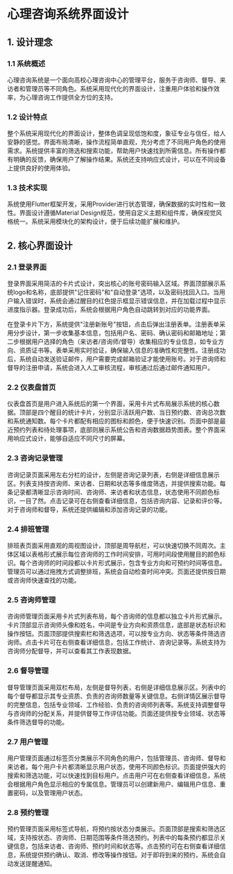# 心理咨询系统界面设计

## 1. 设计理念

### 1.1 系统概述
心理咨询系统是一个面向高校心理咨询中心的管理平台，服务于咨询师、督导、来访者和管理员等不同角色。系统采用现代化的界面设计，注重用户体验和操作效率，为心理咨询工作提供全方位的支持。

### 1.2 设计特点
整个系统采用现代化的界面设计，整体色调呈现低饱和度，象征专业与信任，给人安静的感觉。界面布局清晰，操作流程简单直观，充分考虑了不同用户角色的使用需求。系统提供丰富的筛选和搜索功能，帮助用户快速找到所需信息。所有操作都有明确的反馈，确保用户了解操作结果。系统还支持响应式设计，可以在不同设备上提供良好的使用体验。

### 1.3 技术实现
系统使用Flutter框架开发，采用Provider进行状态管理，确保数据的实时性和一致性。界面设计遵循Material Design规范，使用自定义主题和组件库，确保视觉风格统一。系统采用模块化的架构设计，便于后续功能扩展和维护。

## 2. 核心界面设计

### 2.1 登录界面
登录界面采用简洁的卡片式设计，突出核心的账号密码输入区域。界面顶部展示系统logo和名称，底部提供"记住密码"和"自动登录"选项，以及密码找回入口。当用户输入错误时，系统会通过醒目的红色提示框显示错误信息，并在加载过程中显示进度指示器。登录成功后，系统会根据用户角色自动跳转到对应的功能界面。

在登录卡片下方，系统提供"注册新账号"按钮，点击后弹出注册表单。注册表单采用分步设计，第一步收集基本信息，包括用户名、密码、确认密码和邮箱地址；第二步根据用户选择的角色（来访者/咨询师/督导）收集相应的专业信息，如专业方向、资质证书等。表单采用实时验证，确保输入信息的准确性和完整性。注册成功后，系统自动发送验证邮件，用户需要完成邮箱验证才能使用账号。对于咨询师和督导的注册申请，系统会进入人工审核流程，审核通过后通过邮件通知用户。

### 2.2 仪表盘首页
仪表盘首页是用户进入系统后的第一个界面，采用卡片式布局展示系统的核心数据。顶部是四个醒目的统计卡片，分别显示活跃用户数、当日预约数、咨询总次数和系统通知数。每个卡片都配有相应的图标和颜色，便于快速识别。页面中部是最近预约列表和待处理事项，底部则展示系统公告和咨询数据趋势图表。整个界面采用响应式设计，能够自适应不同尺寸的屏幕。

### 2.3 咨询记录管理
咨询记录页面采用左右分栏的设计，左侧是咨询记录列表，右侧是详细信息展示区。列表支持按咨询师、来访者、日期和状态等多维度筛选，并提供搜索功能。每条记录都清晰显示咨询时间、咨询师、来访者和状态信息，状态使用不同颜色标识，一目了然。点击记录可在右侧查看详细信息，包括咨询内容、记录和评价等。对于咨询师和督导，系统还提供编辑和添加咨询记录的功能。

### 2.4 排班管理
排班表页面采用直观的周视图设计，顶部是周导航栏，可以快速切换不同周次。主体区域以表格形式展示每位咨询师的工作时间安排，可用时间段使用醒目的颜色标识。每个咨询师的时间段都以卡片形式展示，包含专业方向和可预约时间等信息。管理员可以通过拖拽方式调整排班，系统会自动检查时间冲突。页面还提供按日期或咨询师快速查找的功能。

### 2.5 咨询师管理
咨询师管理页面采用卡片式列表布局，每个咨询师的信息都以独立卡片形式展示。卡片顶部显示咨询师头像和姓名，中间是专业方向和资质信息，底部是状态标识和操作按钮。页面顶部提供搜索栏和筛选选项，可以按专业方向、状态等条件筛选咨询师。点击卡片可在右侧查看详细信息，包括工作统计、咨询记录等。系统支持为咨询师分配督导，并可以查看其工作表现数据。

### 2.6 督导管理
督导管理页面采用双栏布局，左侧是督导列表，右侧是详细信息展示区。列表中的每个督导都显示其专业资质、负责的咨询师数量等关键信息。右侧详情区展示督导的完整信息，包括专业领域、工作经验、负责的咨询师列表等。系统支持调整督导与咨询师的分配关系，并提供督导工作评估功能。页面还提供按专业领域、状态等条件筛选督导的功能。

### 2.7 用户管理
用户管理页面通过标签页分类展示不同角色的用户，包括管理员、咨询师、督导和来访者。每个用户卡片都清晰显示用户状态，使用不同颜色标识。页面提供强大的搜索和筛选功能，可以快速找到目标用户。点击用户可在右侧查看详细信息，系统会根据用户角色显示相应的专属信息。管理员可以创建新用户、编辑用户信息、重置密码，以及管理用户状态。

### 2.8 预约管理
预约管理页面采用标签式导航，将预约按状态分类展示。页面顶部是搜索和筛选区域，支持按状态、咨询师、日期范围等条件筛选预约。列表中的每条预约都显示关键信息，包括来访者、咨询师、预约时间和状态等。点击预约可在右侧查看详细信息，系统提供预约确认、取消、修改等操作按钮。对于即将到来的预约，系统会自动发送提醒通知。 